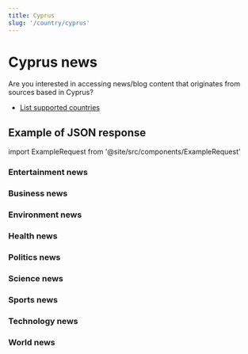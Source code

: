 ```yaml
---
title: Cyprus
slug: '/country/cyprus'
---
```


# Cyprus news

Are you interested in accessing news/blog content that originates from sources based in Cyprus?

- [List supported countries](/get-articles/countries)

## Example of JSON response

import ExampleRequest from '@site/src/components/ExampleRequest'

### Entertainment news
<ExampleRequest url="https://apitube.io/v1/news/articles?limit=2&category=news/Arts_and_Entertainment&country=cy"></ExampleRequest>

### Business news
<ExampleRequest url="https://apitube.io/v1/news/articles?limit=2&category=news/Business&country=cy"></ExampleRequest>

### Environment news
<ExampleRequest url="https://apitube.io/v1/news/articles?limit=2&category=news/Environment&country=cy"></ExampleRequest>

### Health news
<ExampleRequest url="https://apitube.io/v1/news/articles?limit=2&category=news/Health&country=cy"></ExampleRequest>

### Politics news
<ExampleRequest url="https://apitube.io/v1/news/articles?limit=2&category=news/Politics&country=cy"></ExampleRequest>

### Science news
<ExampleRequest url="https://apitube.io/v1/news/articles?limit=2&category=news/Science&country=cy"></ExampleRequest>

### Sports news
<ExampleRequest url="https://apitube.io/v1/news/articles?limit=2&category=news/Sports&country=cy"></ExampleRequest>

### Technology news
<ExampleRequest url="https://apitube.io/v1/news/articles?limit=2&category=news/Technology&country=cy"></ExampleRequest>

### World news
<ExampleRequest url="https://apitube.io/v1/news/articles?limit=2&category=news/World&country=cy"></ExampleRequest>

